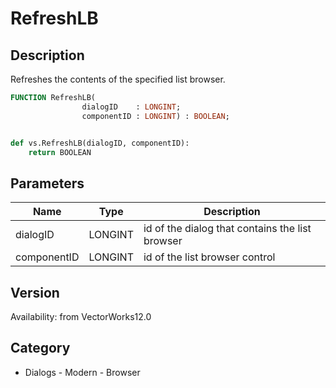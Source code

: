 # RefreshLB

## Description
Refreshes the contents of the specified list browser.

```pascal
FUNCTION RefreshLB(
				dialogID    : LONGINT;
				componentID : LONGINT) : BOOLEAN;
```

```python

def vs.RefreshLB(dialogID, componentID):
    return BOOLEAN
```

## Parameters
|Name|Type|Description|
|---|---|---|
|dialogID|LONGINT|id of the dialog that contains the list browser|
|componentID|LONGINT|id of the list browser control|

## Version
Availability: from VectorWorks12.0
## Category
* Dialogs - Modern - Browser

